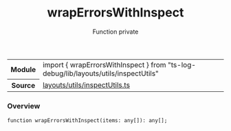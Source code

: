 <header class="symbol-info-header">    <h1 id="wraperrorswithinspect">wrapErrorsWithInspect</h1>    <label class="symbol-info-type-label function">Function</label>    <label class="api-type-label private">private</label>  </header>
<section class="symbol-info">      <table class="is-full-width">        <tbody>        <tr>          <th>Module</th>          <td>            <div class="lang-typescript">                <span class="token keyword">import</span> { wrapErrorsWithInspect }                 <span class="token keyword">from</span>                 <span class="token string">"ts-log-debug/lib/layouts/utils/inspectUtils"</span>                            </div>          </td>        </tr>        <tr>          <th>Source</th>          <td>            <a href="https://github.com/romakita/log-debug/blob/v4.0.2/src/layouts/utils/inspectUtils.ts#L0-L0">                layouts/utils/inspectUtils.ts            </a>        </td>        </tr>                </tbody>      </table>    </section>

### Overview

<pre><code class="typescript-lang">function <span class="token function">wrapErrorsWithInspect</span><span class="token punctuation">(</span>items<span class="token punctuation">:</span> <span class="token keyword">any</span><span class="token punctuation">[</span><span class="token punctuation">]</span><span class="token punctuation">)</span><span class="token punctuation">:</span> <span class="token keyword">any</span><span class="token punctuation">[</span><span class="token punctuation">]</span><span class="token punctuation">;</span></code></pre>
